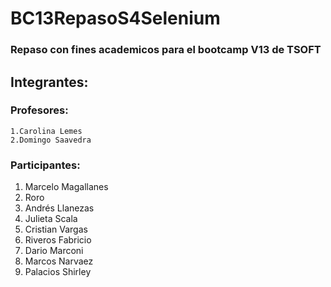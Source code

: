 # BC13RepasoS4Selenium
### Repaso con fines academicos para el bootcamp V13 de TSOFT

## Integrantes:
### Profesores:
    1.Carolina Lemes
    2.Domingo Saavedra

### Participantes:
1. Marcelo Magallanes
2. Roro
3. Andrés Llanezas
4. Julieta Scala
5. Cristian Vargas
6. Riveros Fabricio
7. Dario Marconi
8. Marcos Narvaez
9. Palacios Shirley

